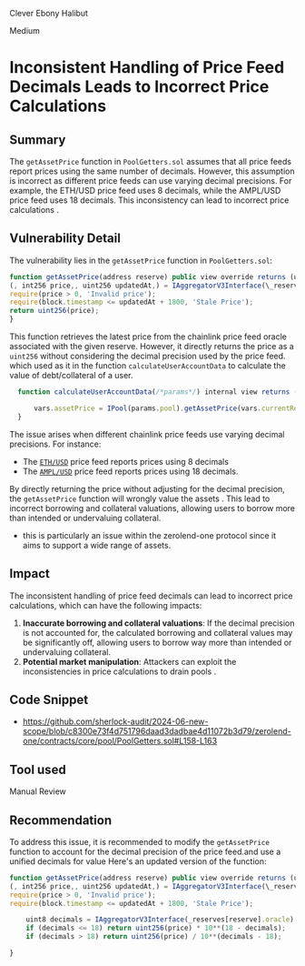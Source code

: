 Clever Ebony Halibut

Medium

# Inconsistent Handling of Price Feed Decimals Leads to Incorrect Price Calculations

## Summary

The `getAssetPrice` function in `PoolGetters.sol` assumes that all price feeds report prices using the same number of decimals. However, this assumption is incorrect as different price feeds can use varying decimal precisions. For example, the ETH/USD price feed uses 8 decimals, while the AMPL/USD price feed uses 18 decimals. This inconsistency can lead to incorrect price calculations .

## Vulnerability Detail

The vulnerability lies in the `getAssetPrice` function in `PoolGetters.sol`:

```js
function getAssetPrice(address reserve) public view override returns (uint256) {
(, int256 price,, uint256 updatedAt,) = IAggregatorV3Interface(\_reserves[reserve].oracle).latestRoundData();
require(price > 0, 'Invalid price');
require(block.timestamp <= updatedAt + 1800, 'Stale Price');
return uint256(price);
}
```

This function retrieves the latest price from the chainlink price feed oracle associated with the given reserve. However, it directly returns the price as a `uint256` without considering the decimal precision used by the price feed. which used as it in the function `calculateUserAccountData` to calculate the value of debt/collateral of a user.

```js
  function calculateUserAccountData(/*params*/) internal view returns (uint256, uint256, uint256, uint256, uint256, bool) {

      vars.assetPrice = IPool(params.pool).getAssetPrice(vars.currentReserveAddress);
  }
```

The issue arises when different chainlink price feeds use varying decimal precisions. For instance:

- The [`ETH/USD`](https://etherscan.io/address/0xe20CA8D7546932360e37E9D72c1a47334af57706) price feed reports prices using 8 decimals
- The [`AMPL/USD`](https://etherscan.io/address/0xe20CA8D7546932360e37E9D72c1a47334af57706) price feed reports prices using 18 decimals.

By directly returning the price without adjusting for the decimal precision, the `getAssetPrice` function will wrongly value the assets . This lead to incorrect borrowing and collateral valuations, allowing users to borrow more than intended or undervaluing collateral.

- this is particularly an issue within the zerolend-one protocol since it aims to support a wide range of assets.

## Impact

The inconsistent handling of price feed decimals can lead to incorrect price calculations, which can have the following impacts:

1. **Inaccurate borrowing and collateral valuations**: If the decimal precision is not accounted for, the calculated borrowing and collateral values may be significantly off, allowing users to borrow way more than intended or undervaluing collateral.
2. **Potential market manipulation**: Attackers can exploit the inconsistencies in price calculations to drain pools .

## Code Snippet

- https://github.com/sherlock-audit/2024-06-new-scope/blob/c8300e73f4d751796daad3dadbae4d11072b3d79/zerolend-one/contracts/core/pool/PoolGetters.sol#L158-L163

## Tool used

Manual Review

## Recommendation

To address this issue, it is recommended to modify the `getAssetPrice` function to account for the decimal precision of the price feed.and use a unified decimals for value Here's an updated version of the function:

```js
function getAssetPrice(address reserve) public view override returns (uint256) {
(, int256 price,, uint256 updatedAt,) = IAggregatorV3Interface(\_reserves[reserve].oracle).latestRoundData();
require(price > 0, 'Invalid price');
require(block.timestamp <= updatedAt + 1800, 'Stale Price');

    uint8 decimals = IAggregatorV3Interface(_reserves[reserve].oracle).decimals();
    if (decimals <= 18) return uint256(price) * 10**(18 - decimals);
    if (decimals > 18) return uint256(price) / 10**(decimals - 18);

}
```
